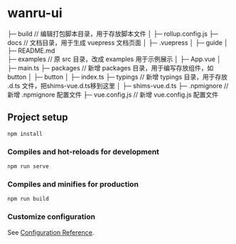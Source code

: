 # wanru-ui
├─ build         // 编辑打包脚本目录，用于存放脚本文件
│  ├─ rollup.config.js
├─ docs          // 文档目录，用于生成 vuepress 文档页面
│  ├─ .vuepress
│  ├─ guide
│  ├─ README.md      
├─ examples      // 原 src 目录，改成 examples 用于示例展示
│  ├─ App.vue
│  ├─ main.ts
├─ packages      // 新增 packages 目录，用于编写存放组件，如button
│  ├─ button
│  ├─ index.ts
├─ typings      // 新增 typings 目录，用于存放 .d.ts 文件，把shims-vue.d.ts移到这里
│  ├─ shims-vue.d.ts
├─ .npmignore    // 新增 .npmignore 配置文件
├─ vue.config.js // 新增 vue.config.js 配置文件
## Project setup
```
npm install
```

### Compiles and hot-reloads for development
```
npm run serve
```

### Compiles and minifies for production
```
npm run build
```

### Customize configuration
See [Configuration Reference](https://cli.vuejs.org/config/).
